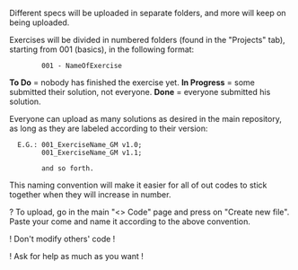 Different specs will be uploaded in separate folders, and more will keep on being uploaded.

Exercises will be divided in numbered folders (found in the "Projects" tab), starting from 001 (basics), in the following format:

            001 - NameOfExercise
            
**To Do** = nobody has finished the exercise yet.
**In Progress** = some submitted their solution, not everyone.
**Done** = everyone submitted his solution.



Everyone can upload as many solutions as desired in the main repository, as long as they are labeled according to their version:

      E.G.: 001_ExerciseName_GM v1.0;
            001_ExerciseName_GM v1.1;
      
            and so forth.
            
This naming convention will make it easier for all of out codes to stick together when they will increase in number.



? To upload, go in the main "<> Code" page and press on "Create new file". Paste your come and name it according to the above convention. 
     
     
   ! Don't modify others' code !

   ! Ask for help as much as you want !
